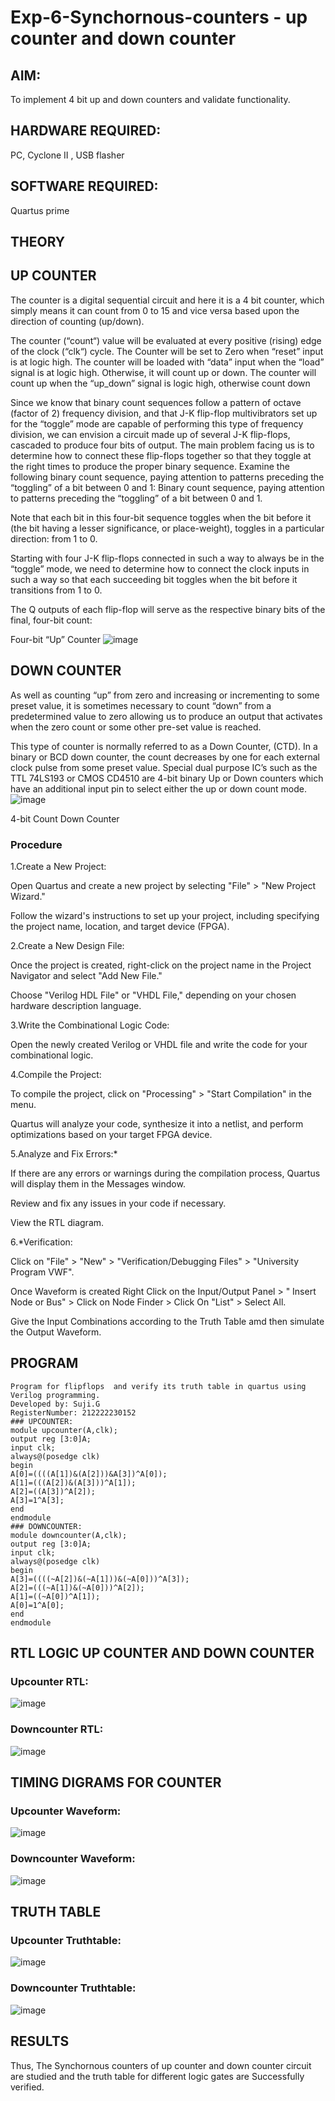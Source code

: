 # Exp-6-Synchornous-counters - up counter and down counter 

## AIM: 
To implement 4 bit up and down counters and validate  functionality.

## HARDWARE REQUIRED:
PC, Cyclone II , USB flasher

## SOFTWARE REQUIRED:
Quartus prime

## THEORY 
## UP COUNTER 
The counter is a digital sequential circuit and here it is a 4 bit counter, which simply means it can count from 0 to 15 and vice versa based upon the direction of counting (up/down). 

The counter (“count“) value will be evaluated at every positive (rising) edge of the clock (“clk“) cycle.
The Counter will be set to Zero when “reset” input is at logic high.
The counter will be loaded with “data” input when the “load” signal is at logic high. Otherwise, it will count up or down.
The counter will count up when the “up_down” signal is logic high, otherwise count down

Since we know that binary count sequences follow a pattern of octave (factor of 2) frequency division, and that J-K flip-flop multivibrators set up for the “toggle” mode are capable of performing this type of frequency division, we can envision a circuit made up of several J-K flip-flops, cascaded to produce four bits of output.
The main problem facing us is to determine how to connect these flip-flops together so that they toggle at the right times to produce the proper binary sequence.
Examine the following binary count sequence, paying attention to patterns preceding the “toggling” of a bit between 0 and 1:
Binary count sequence, paying attention to patterns preceding the “toggling” of a bit between 0 and 1.

Note that each bit in this four-bit sequence toggles when the bit before it (the bit having a lesser significance, or place-weight), toggles in a particular direction: from 1 to 0.



 
 

Starting with four J-K flip-flops connected in such a way to always be in the “toggle” mode, we need to determine how to connect the clock inputs in such a way so that each succeeding bit toggles when the bit before it transitions from 1 to 0.

The Q outputs of each flip-flop will serve as the respective binary bits of the final, four-bit count:

 
 

Four-bit “Up” Counter
![image](https://user-images.githubusercontent.com/36288975/169644758-b2f4339d-9532-40c5-af40-8f4f8c942e2c.png)



## DOWN COUNTER 

As well as counting “up” from zero and increasing or incrementing to some preset value, it is sometimes necessary to count “down” from a predetermined value to zero allowing us to produce an output that activates when the zero count or some other pre-set value is reached.

This type of counter is normally referred to as a Down Counter, (CTD). In a binary or BCD down counter, the count decreases by one for each external clock pulse from some preset value. Special dual purpose IC’s such as the TTL 74LS193 or CMOS CD4510 are 4-bit binary Up or Down counters which have an additional input pin to select either the up or down count mode.
![image](https://user-images.githubusercontent.com/36288975/169644844-1a14e123-7228-4ed8-81a9-eb937dff4ac8.png)

4-bit Count Down Counter

### Procedure
1.Create a New Project:

   Open Quartus and create a new project by selecting "File" > "New Project Wizard."

   Follow the wizard's instructions to set up your project, including specifying        the project name, location, and target device (FPGA).

2.Create a New Design File:

   Once the project is created, right-click on the project name in the Project          Navigator and select "Add New File."

   Choose "Verilog HDL File" or "VHDL File," depending on your chosen hardware          description language.

3.Write the Combinational Logic Code:

  Open the newly created Verilog or VHDL file and write the code for your              combinational logic.

4.Compile the Project:

   To compile the project, click on "Processing" > "Start Compilation" in the menu.

   Quartus will analyze your code, synthesize it into a netlist, and perform            optimizations based on your target FPGA device.

5.Analyze and Fix Errors:*

   If there are any errors or warnings during the compilation process, Quartus          will display them in the Messages window.
      
   Review and fix any issues in your code if necessary.
      
   View the RTL diagram.

6.*Verification:

   Click on "File" > "New" > "Verification/Debugging Files" > "University Program       VWF".

   Once Waveform is created Right Click on the Input/Output Panel > " Insert Node       or Bus" > Click on Node Finder > Click On "List" > Select All.

   Give the Input Combinations according to the Truth Table amd then simulate the       Output Waveform.

## PROGRAM 
```
Program for flipflops  and verify its truth table in quartus using Verilog programming.
Developed by: Suji.G
RegisterNumber: 212222230152 
### UPCOUNTER:
module upcounter(A,clk);
output reg [3:0]A;
input clk;
always@(posedge clk)
begin
A[0]=((((A[1])&(A[2]))&A[3])^A[0]);
A[1]=(((A[2])&(A[3]))^A[1]);
A[2]=((A[3])^A[2]);
A[3]=1^A[3];
end
endmodule
### DOWNCOUNTER:
module downcounter(A,clk);
output reg [3:0]A;
input clk;
always@(posedge clk)
begin
A[3]=((((~A[2])&(~A[1]))&(~A[0]))^A[3]);
A[2]=(((~A[1])&(~A[0]))^A[2]);
A[1]=((~A[0])^A[1]);
A[0]=1^A[0];
end
endmodule

```

## RTL LOGIC UP COUNTER AND DOWN COUNTER  
### Upcounter RTL:
![image](https://github.com/sujigunasekar/Exp-7-Synchornous-counters-/assets/119559822/823c3ba6-06ba-4eed-9a82-256f21e22583)

### Downcounter RTL:
![image](https://github.com/sujigunasekar/Exp-7-Synchornous-counters-/assets/119559822/113808e3-52f0-4ca1-88ee-89fc49d0bbdc)


## TIMING DIGRAMS FOR COUNTER  
### Upcounter Waveform:
![image](https://github.com/sujigunasekar/Exp-7-Synchornous-counters-/assets/119559822/a69218e3-02f0-4062-b3b9-4327ef3ab02e)

### Downcounter Waveform:
![image](https://github.com/sujigunasekar/Exp-7-Synchornous-counters-/assets/119559822/07f05473-396b-4bde-9123-2e2a8edf73f4)


## TRUTH TABLE 

### Upcounter Truthtable:
![image](https://github.com/sujigunasekar/Exp-7-Synchornous-counters-/assets/119559822/9029d336-3985-4678-97fd-d106286e74ad)

### Downcounter Truthtable:
![image](https://github.com/sujigunasekar/Exp-7-Synchornous-counters-/assets/119559822/98afe236-88fa-4687-9d1e-61dcac3b753e)




## RESULTS 
Thus, The Synchornous counters of up counter and down counter circuit are studied and the truth table for different logic gates are Successfully verified.

